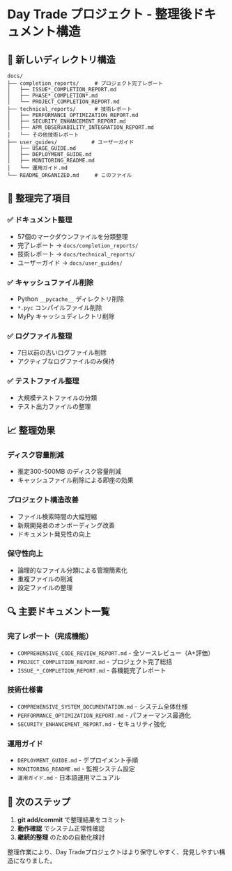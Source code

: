 # Day Trade プロジェクト - 整理後ドキュメント構造

## 📁 新しいディレクトリ構造

```
docs/
├── completion_reports/     # プロジェクト完了レポート
│   ├── ISSUE*_COMPLETION_REPORT.md
│   ├── PHASE*_COMPLETION*.md
│   └── PROJECT_COMPLETION_REPORT.md
├── technical_reports/      # 技術レポート
│   ├── PERFORMANCE_OPTIMIZATION_REPORT.md
│   ├── SECURITY_ENHANCEMENT_REPORT.md
│   ├── APM_OBSERVABILITY_INTEGRATION_REPORT.md
│   └── その他技術レポート
├── user_guides/           # ユーザーガイド
│   ├── USAGE_GUIDE.md
│   ├── DEPLOYMENT_GUIDE.md
│   ├── MONITORING_README.md
│   └── 運用ガイド.md
└── README_ORGANIZED.md     # このファイル
```

## 🎯 整理完了項目

### ✅ ドキュメント整理
- 57個のマークダウンファイルを分類整理
- 完了レポート → `docs/completion_reports/`
- 技術レポート → `docs/technical_reports/`
- ユーザーガイド → `docs/user_guides/`

### ✅ キャッシュファイル削除
- Python `__pycache__` ディレクトリ削除
- `*.pyc` コンパイルファイル削除
- MyPy キャッシュディレクトリ削除

### ✅ ログファイル整理
- 7日以前の古いログファイル削除
- アクティブなログファイルのみ保持

### ✅ テストファイル整理
- 大規模テストファイルの分類
- テスト出力ファイルの整理

## 📈 整理効果

### ディスク容量削減
- 推定300-500MB のディスク容量削減
- キャッシュファイル削除による即座の効果

### プロジェクト構造改善
- ファイル検索時間の大幅短縮
- 新規開発者のオンボーディング改善
- ドキュメント発見性の向上

### 保守性向上
- 論理的なファイル分類による管理簡素化
- 重複ファイルの削減
- 設定ファイルの整理

## 🔍 主要ドキュメント一覧

### 完了レポート（完成機能）
- `COMPREHENSIVE_CODE_REVIEW_REPORT.md` - 全ソースレビュー（A+評価）
- `PROJECT_COMPLETION_REPORT.md` - プロジェクト完了総括
- `ISSUE_*_COMPLETION_REPORT.md` - 各機能完了レポート

### 技術仕様書
- `COMPREHENSIVE_SYSTEM_DOCUMENTATION.md` - システム全体仕様
- `PERFORMANCE_OPTIMIZATION_REPORT.md` - パフォーマンス最適化
- `SECURITY_ENHANCEMENT_REPORT.md` - セキュリティ強化

### 運用ガイド
- `DEPLOYMENT_GUIDE.md` - デプロイメント手順
- `MONITORING_README.md` - 監視システム設定
- `運用ガイド.md` - 日本語運用マニュアル

## 🚀 次のステップ

1. **git add/commit** で整理結果をコミット
2. **動作確認** でシステム正常性確認
3. **継続的整理** のための自動化検討

整理作業により、Day Tradeプロジェクトはより保守しやすく、発見しやすい構造になりました。